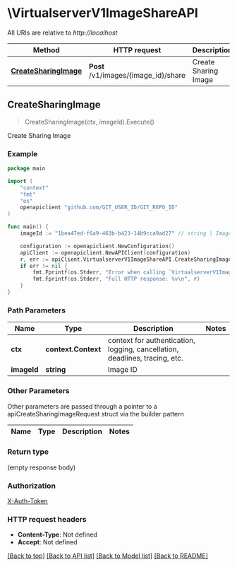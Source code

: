 # \VirtualserverV1ImageShareAPI

All URIs are relative to *http://localhost*

Method | HTTP request | Description
------------- | ------------- | -------------
[**CreateSharingImage**](VirtualserverV1ImageShareAPI.md#CreateSharingImage) | **Post** /v1/images/{image_id}/share | Create Sharing Image



## CreateSharingImage

> CreateSharingImage(ctx, imageId).Execute()

Create Sharing Image



### Example

```go
package main

import (
	"context"
	"fmt"
	"os"
	openapiclient "github.com/GIT_USER_ID/GIT_REPO_ID"
)

func main() {
	imageId := "1bea47ed-f6a9-463b-b423-14b9cca9ad27" // string | Image ID

	configuration := openapiclient.NewConfiguration()
	apiClient := openapiclient.NewAPIClient(configuration)
	r, err := apiClient.VirtualserverV1ImageShareAPI.CreateSharingImage(context.Background(), imageId).Execute()
	if err != nil {
		fmt.Fprintf(os.Stderr, "Error when calling `VirtualserverV1ImageShareAPI.CreateSharingImage``: %v\n", err)
		fmt.Fprintf(os.Stderr, "Full HTTP response: %v\n", r)
	}
}
```

### Path Parameters


Name | Type | Description  | Notes
------------- | ------------- | ------------- | -------------
**ctx** | **context.Context** | context for authentication, logging, cancellation, deadlines, tracing, etc.
**imageId** | **string** | Image ID | 

### Other Parameters

Other parameters are passed through a pointer to a apiCreateSharingImageRequest struct via the builder pattern


Name | Type | Description  | Notes
------------- | ------------- | ------------- | -------------


### Return type

 (empty response body)

### Authorization

[X-Auth-Token](../README.md#X-Auth-Token)

### HTTP request headers

- **Content-Type**: Not defined
- **Accept**: Not defined

[[Back to top]](#) [[Back to API list]](../README.md#documentation-for-api-endpoints)
[[Back to Model list]](../README.md#documentation-for-models)
[[Back to README]](../README.md)

